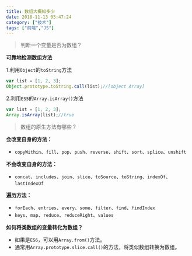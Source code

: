 ```yaml
---
title: 数组大概知多少
date: 2018-11-13 05:47:24
category: ["技术"]
tags: ["前端","JS"]
---
```


> 判断一个变量是否为数组？

<!--more-->

**可靠地检测数组方法**

1.利用`Object`的`toString`方法

```javascript
var list = [1, 2, 3];
Object.prototype.toString.call(list);//[object Array]
```

2.利用`ES5`的`Array.isArray()`方法

```javascript
var list = [1, 2, 3];
Array.isArray(list);//true
```

> 数组的原生方法有哪些？

**会改变自身的方法：**

- `copyWithin`、`fill`、`pop`、`push`、`reverse`、`shift`、`sort`、`splice`、`unshift`

**不会改变自身的方法：**

- `concat`、`includes`、`join`、`slice`、`toSource`、`toString`、`indexOf`、`lastIndexOf`

**遍历方法：**

- `forEach`、`entries`、`every`、`some`、`filter`、`find`、`findIndex`
- `keys`、`map`、`reduce`、`reduceRight`、`values`

**如何将类数组的变量转化为数组？**

- 如果是`ES6`，可以用`Array.from()`方法。
- 通常用`Array.prototype.slice.call()`的方法，将类似数组转换为数组。